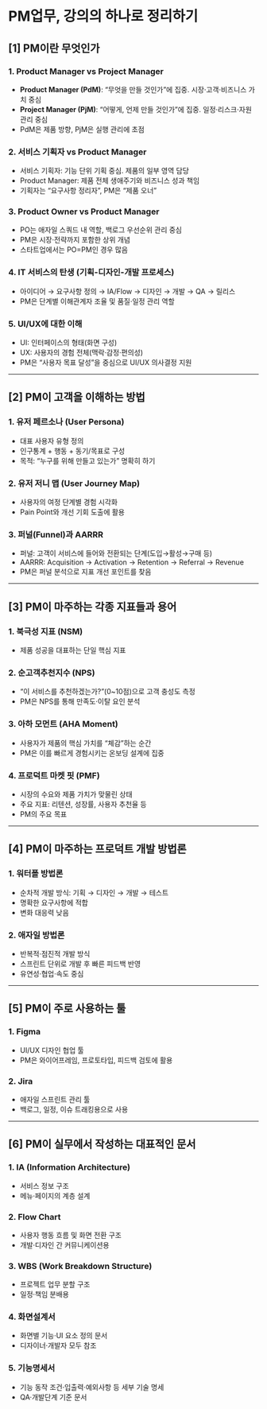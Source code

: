 # PM업무, 강의의 하나로 정리하기

## [1] PM이란 무엇인가

### 1. Product Manager vs Project Manager
- **Product Manager (PdM)**: “무엇을 만들 것인가”에 집중. 시장·고객·비즈니스 가치 중심  
- **Project Manager (PjM)**: “어떻게, 언제 만들 것인가”에 집중. 일정·리스크·자원 관리 중심  
- PdM은 제품 방향, PjM은 실행 관리에 초점

### 2. 서비스 기획자 vs Product Manager
- 서비스 기획자: 기능 단위 기획 중심. 제품의 일부 영역 담당  
- Product Manager: 제품 전체 생애주기와 비즈니스 성과 책임  
- 기획자는 “요구사항 정리자”, PM은 “제품 오너”

### 3. Product Owner vs Product Manager
- PO는 애자일 스쿼드 내 역할, 백로그 우선순위 관리 중심  
- PM은 시장·전략까지 포함한 상위 개념  
- 스타트업에서는 PO=PM인 경우 많음

### 4. IT 서비스의 탄생 (기획-디자인-개발 프로세스)
- 아이디어 → 요구사항 정의 → IA/Flow → 디자인 → 개발 → QA → 릴리스  
- PM은 단계별 이해관계자 조율 및 품질·일정 관리 역할

### 5. UI/UX에 대한 이해
- UI: 인터페이스의 형태(화면 구성)  
- UX: 사용자의 경험 전체(맥락·감정·편의성)  
- PM은 “사용자 목표 달성”을 중심으로 UI/UX 의사결정 지원

---

## [2] PM이 고객을 이해하는 방법

### 1. 유저 페르소나 (User Persona)
- 대표 사용자 유형 정의  
- 인구통계 + 행동 + 동기/목표로 구성  
- 목적: “누구를 위해 만들고 있는가” 명확히 하기

### 2. 유저 저니 맵 (User Journey Map)
- 사용자의 여정 단계별 경험 시각화  
- Pain Point와 개선 기회 도출에 활용

### 3. 퍼널(Funnel)과 AARRR
- 퍼널: 고객이 서비스에 들어와 전환되는 단계(도입→활성→구매 등)  
- AARRR: Acquisition → Activation → Retention → Referral → Revenue  
- PM은 퍼널 분석으로 지표 개선 포인트를 찾음

---

## [3] PM이 마주하는 각종 지표들과 용어

### 1. 북극성 지표 (NSM)
- 제품 성공을 대표하는 단일 핵심 지표

### 2. 순고객추천지수 (NPS)
- “이 서비스를 추천하겠는가?”(0~10점)으로 고객 충성도 측정  
- PM은 NPS를 통해 만족도·이탈 요인 분석

### 3. 아하 모먼트 (AHA Moment)
- 사용자가 제품의 핵심 가치를 “체감”하는 순간  
- PM은 이를 빠르게 경험시키는 온보딩 설계에 집중

### 4. 프로덕트 마켓 핏 (PMF)
- 시장의 수요와 제품 가치가 맞물린 상태  
- 주요 지표: 리텐션, 성장률, 사용자 추천율 등  
- PM의 주요 목표

---

## [4] PM이 마주하는 프로덕트 개발 방법론

### 1. 워터폴 방법론
- 순차적 개발 방식: 기획 → 디자인 → 개발 → 테스트  
- 명확한 요구사항에 적합  
- 변화 대응력 낮음

### 2. 애자일 방법론
- 반복적·점진적 개발 방식  
- 스프린트 단위로 개발 후 빠른 피드백 반영  
- 유연성·협업·속도 중심

---

## [5] PM이 주로 사용하는 툴

### 1. Figma
- UI/UX 디자인 협업 툴  
- PM은 와이어프레임, 프로토타입, 피드백 검토에 활용

### 2. Jira
- 애자일 스프린트 관리 툴  
- 백로그, 일정, 이슈 트래킹용으로 사용

---

## [6] PM이 실무에서 작성하는 대표적인 문서

### 1. IA (Information Architecture)
- 서비스 정보 구조  
- 메뉴·페이지의 계층 설계

### 2. Flow Chart
- 사용자 행동 흐름 및 화면 전환 구조  
- 개발·디자인 간 커뮤니케이션용

### 3. WBS (Work Breakdown Structure)
- 프로젝트 업무 분할 구조  
- 일정·책임 분배용

### 4. 화면설계서
- 화면별 기능·UI 요소 정의 문서  
- 디자이너·개발자 모두 참조

### 5. 기능명세서
- 기능 동작 조건·입출력·예외사항 등 세부 기술 명세  
- QA·개발단계 기준 문서
